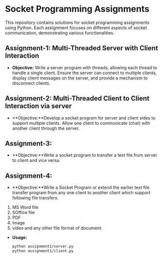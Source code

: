 # Socket Programming Assignments

This repository contains solutions for socket programming assignments using Python. Each assignment focuses on different aspects of socket communication, demonstrating various functionalities.

## Assignment-1: Multi-Threaded Server with Client Interaction

- **Objective:** Write a server program with threads, allowing each thread to handle a single client. Ensure the server can connect to multiple clients, display client messages on the server, and provide a mechanism to disconnect clients.

## Assignment-2: Multi-Threaded  Client to Client Interaction via server

- **Objective:**Develop a socket program for server and client sides to support multiple clients. Allow one client to communicate (chat) with another client through the server.

## Assignment-3: 

- **Objective:**Write a socket program to transfer a text file from server to client and vice versa.



## Assignment-4:

- **Objective:**Write a Socket Program or extend the earlier text file transfer program from any one client to another client which support following file transfers.
1. MS Word file
2. SOffice file
3. PDF 
4. Image
5. video and any other file format of document.


- **Usage:**
  ```bash
  python assignment1/server.py
  python assignment1/client.py
